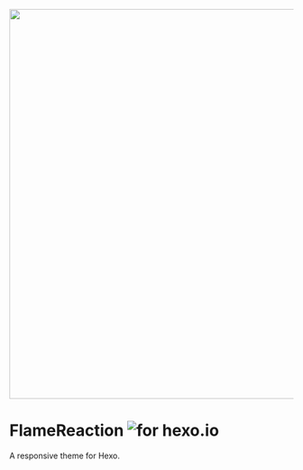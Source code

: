 <p align="center">
    <a href="https://github.com/wjjwkwindy/FlameReaction" target="_blank">
        <img width="690" src="https://i.loli.net/2019/01/29/5c501fae0aa0e.png">
    </a>
</p>

# FlameReaction ![for hexo.io](https://img.shields.io/badge/for-hexo.io%20-blue.svg)
A responsive theme for Hexo.
